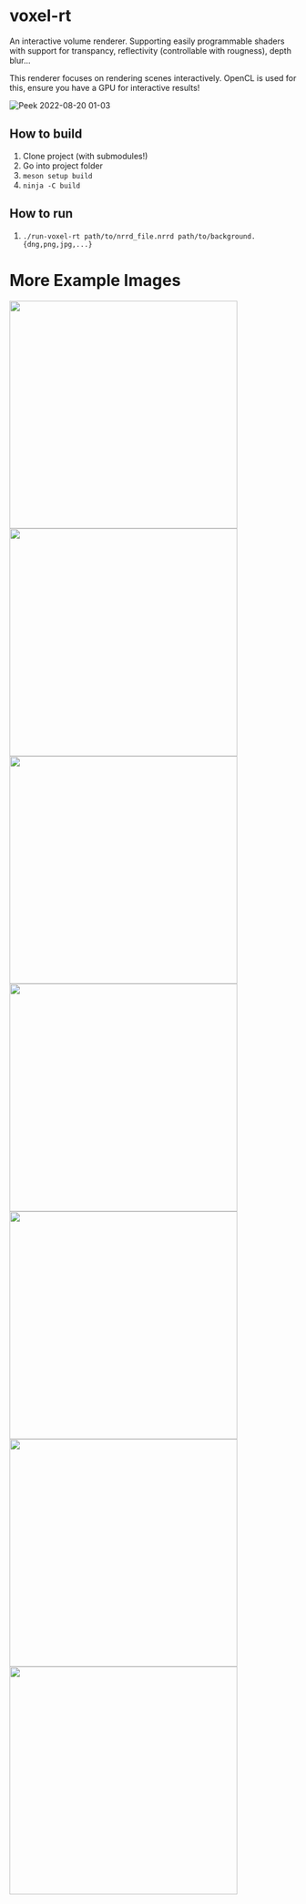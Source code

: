 # voxel-rt

An interactive volume renderer. Supporting easily programmable shaders with support for transpancy, reflectivity (controllable with rougness), depth blur...

This renderer focuses on rendering scenes interactively. OpenCL is used for this, ensure you have a GPU for interactive results!

![Peek 2022-08-20 01-03](https://user-images.githubusercontent.com/50917034/185717616-f295d057-c765-4a92-a032-02b7ab737f0e.gif)

## How to build
1. Clone project (with submodules!)
2. Go into project folder
3. `meson setup build`
4. `ninja -C build`

## How to run
1. `./run-voxel-rt path/to/nrrd_file.nrrd path/to/background.{dng,png,jpg,...}`

# More Example Images
<img src="https://user-images.githubusercontent.com/50917034/185715979-d749b8b1-4076-40a6-82cd-52497d9764e8.png" width="400">
<img src="https://user-images.githubusercontent.com/50917034/185715981-f2ef672f-7c19-4196-a80d-1341b60e99b5.png" width="400">
<img src="https://user-images.githubusercontent.com/50917034/185715983-0d96492b-654a-4f76-bb8f-baeaf6f1f3ff.png" width="400">
<img src="https://user-images.githubusercontent.com/50917034/185715985-07f10908-11af-4419-95df-c9aa8ee5c68b.png" width="400">
<img src="https://user-images.githubusercontent.com/50917034/185715988-8cf09305-7cf7-4500-9d6e-0af85307bb54.png" width="400">
<img src="https://user-images.githubusercontent.com/50917034/185715994-ea1a5f42-949a-4947-9515-1894c859940f.png" width="400">
<img src="https://user-images.githubusercontent.com/50917034/185715995-9920eec1-9a87-4776-be30-394a182fa31a.png" width="400">


